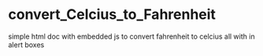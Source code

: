 # convert_Celcius_to_Fahrenheit

simple html doc with embedded js to convert fahrenheit to celcius all with in alert boxes
